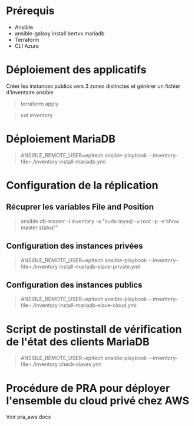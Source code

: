 # Prérequis
* Ansible
* ansible-galaxy install bertvv.mariadb
* Terraform
* CLI Azure

# Déploiement des applicatifs
Créer les instances publics vers 3 zones distinctes et génèrer un fichier d'inventaire ansible
> terraform apply

> cat inventory

# Déploiement MariaDB 
> ANSIBLE_REMOTE_USER=epitech ansible-playbook --inventory-file=./inventory install-mariadb.yml

# Configuration de la réplication
## Récuprer les variables File and Position
> ansible db-master -i inventory -a "sudo mysql -u root -p -e'show master status'"

## Configuration des instances privées
> ANSIBLE_REMOTE_USER=epitech ansible-playbook --inventory-file=./inventory install-mariadb-slave-private.yml

## Configuration des instances publics
> ANSIBLE_REMOTE_USER=epitech ansible-playbook --inventory-file=./inventory install-mariadb-slave-cloud.yml

# Script de postinstall de vérification de l'état des clients MariaDB

> ANSIBLE_REMOTE_USER=epitech ansible-playbook --inventory-file=./inventory check-slaves.yml

# Procédure de PRA pour déployer l'ensemble du cloud privé chez AWS
Voir pra_aws.docx
